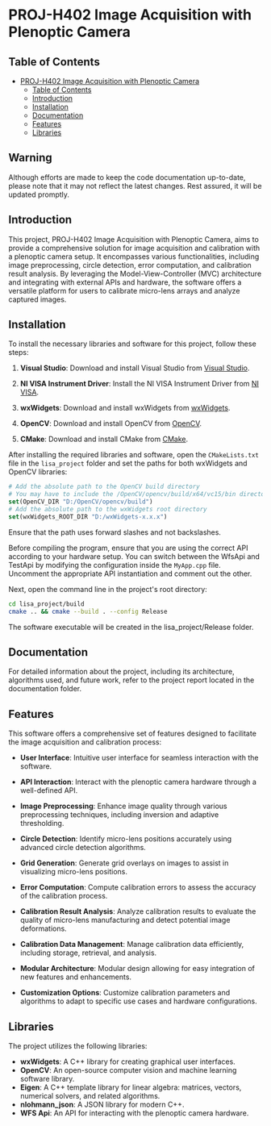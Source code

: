 # PROJ-H402 Image Acquisition with Plenoptic Camera

## Table of Contents

- [PROJ-H402 Image Acquisition with Plenoptic Camera](#proj-h402-image-acquisition-with-plenoptic-camera)
  - [Table of Contents](#table-of-contents)
  - [Introduction](#introduction)
  - [Installation](#installation)
  - [Documentation](#documentation)
  - [Features](#features)
  - [Libraries](#libraries)

## Warning

Although efforts are made to keep the code documentation up-to-date, please note that it may not reflect the latest changes. Rest assured, it will be updated promptly.

## Introduction

This project, PROJ-H402 Image Acquisition with Plenoptic Camera, aims to provide a comprehensive solution for image acquisition and calibration with a plenoptic camera setup. It encompasses various functionalities, including image preprocessing, circle detection, error computation, and calibration result analysis. By leveraging the Model-View-Controller (MVC) architecture and integrating with external APIs and hardware, the software offers a versatile platform for users to calibrate micro-lens arrays and analyze captured images.

## Installation

To install the necessary libraries and software for this project, follow these steps:

1. **Visual Studio**: Download and install Visual Studio from [Visual Studio](https://visualstudio.microsoft.com/fr/downloads/).

2. **NI VISA Instrument Driver**: Install the NI VISA Instrument Driver from [NI VISA](https://www.ni.com/fr/support/downloads/drivers/download.ni-visa.html).

3. **wxWidgets**: Download and install wxWidgets from [wxWidgets](https://www.wxwidgets.org/downloads/).

4. **OpenCV**: Download and install OpenCV from [OpenCV](https://opencv.org/releases/).

5. **CMake**: Download and install CMake from [CMake](https://cmake.org/download/).

After installing the required libraries and software, open the `CMakeLists.txt` file in the `lisa_project` folder and set the paths for both wxWidgets and OpenCV libraries:

```cmake
# Add the absolute path to the OpenCV build directory
# You may have to include the /OpenCV/opencv/build/x64/vc15/bin directory to your system PATH
set(OpenCV_DIR "D:/OpenCV/opencv/build")
# Add the absolute path to the wxWidgets root directory
set(wxWidgets_ROOT_DIR "D:/wxWidgets-x.x.x")
```

Ensure that the path uses forward slashes and not backslashes.

Before compiling the program, ensure that you are using the correct API according to your hardware setup. You can switch between the WfsApi and TestApi by modifying the configuration inside the `MyApp.cpp` file. Uncomment the appropriate API instantiation and comment out the other.

 Next, open the command line in the project's root directory:

```bash
cd lisa_project/build
cmake .. && cmake --build . --config Release
```

The software executable will be created in the lisa_project/Release folder.

## Documentation

For detailed information about the project, including its architecture, algorithms used, and future work, refer to the project report located in the documentation folder.

## Features

This software offers a comprehensive set of features designed to facilitate the image acquisition and calibration process:

- **User Interface**: Intuitive user interface for seamless interaction with the software.
  
- **API Interaction**: Interact with the plenoptic camera hardware through a well-defined API.
  
- **Image Preprocessing**: Enhance image quality through various preprocessing techniques, including inversion and adaptive thresholding.
  
- **Circle Detection**: Identify micro-lens positions accurately using advanced circle detection algorithms.
  
- **Grid Generation**: Generate grid overlays on images to assist in visualizing micro-lens positions.
  
- **Error Computation**: Compute calibration errors to assess the accuracy of the calibration process.
  
- **Calibration Result Analysis**: Analyze calibration results to evaluate the quality of micro-lens manufacturing and detect potential image deformations.
  
- **Calibration Data Management**: Manage calibration data efficiently, including storage, retrieval, and analysis.
  
- **Modular Architecture**: Modular design allowing for easy integration of new features and enhancements.
  
- **Customization Options**: Customize calibration parameters and algorithms to adapt to specific use cases and hardware configurations.


## Libraries

The project utilizes the following libraries:

- **wxWidgets**: A C++ library for creating graphical user interfaces.
- **OpenCV**: An open-source computer vision and machine learning software library.
- **Eigen**: A C++ template library for linear algebra: matrices, vectors, numerical solvers, and related algorithms.
- **nlohmann\_json**: A JSON library for modern C++.
- **WFS Api**: An API for interacting with the plenoptic camera hardware.

